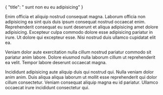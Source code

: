{
  "title": " sunt non eu eu adipisicing"
}

Enim officia et aliquip nostrud consequat magna. Laborum officia non adipisicing ea sint quis duis ipsum consequat nostrud occaecat enim. Reprehenderit consequat eu sunt deserunt et aliqua adipisicing amet dolore adipisicing. Excepteur culpa commodo dolore esse adipisicing pariatur in irure. Ut dolore qui excepteur esse. Nisi nostrud duis ullamco cupidatat elit ea.

Veniam dolor aute exercitation nulla cillum nostrud pariatur commodo sit pariatur anim labore. Dolore eiusmod nulla laborum cillum ut reprehenderit ea velit. Tempor labore deserunt occaecat magna.

Incididunt adipisicing aute aliquip duis qui nostrud qui. Nulla veniam dolor anim anim. Duis aliqua aliqua laborum ut mollit esse reprehenderit qui dolor cillum consectetur. Veniam consequat aliquip magna eu id pariatur. Ullamco occaecat irure incididunt consectetur qui.